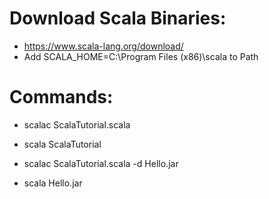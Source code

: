 # Download Scala Binaries:

- https://www.scala-lang.org/download/
- Add SCALA_HOME=C:\Program Files (x86)\scala to Path

# Commands:

- scalac ScalaTutorial.scala
- scala ScalaTutorial

- scalac ScalaTutorial.scala -d Hello.jar
- scala Hello.jar
